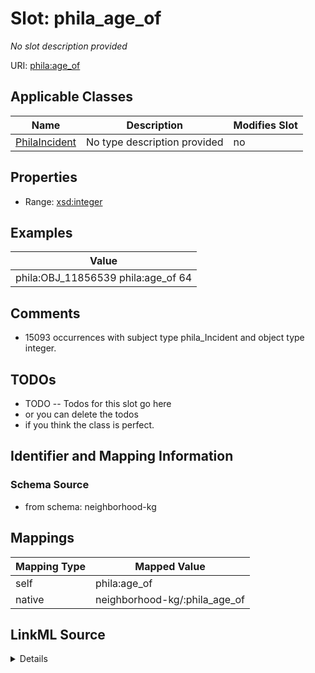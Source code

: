 

# Slot: phila_age_of


_No slot description provided_





URI: [phila:age_of](https://metadata.phila.gov/age_of)



<!-- no inheritance hierarchy -->





## Applicable Classes

| Name | Description | Modifies Slot |
| --- | --- | --- |
| [PhilaIncident](../classes/PhilaIncident.md) | No type description provided |  no  |







## Properties

* Range: [xsd:integer](xsd:integer)






## Examples

| Value |
| --- |
| phila:OBJ_11856539 phila:age_of 64 |

## Comments

* 15093 occurrences with subject type phila_Incident and object type integer.

## TODOs

* TODO -- Todos for this slot go here
* or you can delete the todos
* if you think the class is perfect.

## Identifier and Mapping Information







### Schema Source


* from schema: neighborhood-kg




## Mappings

| Mapping Type | Mapped Value |
| ---  | ---  |
| self | phila:age_of |
| native | neighborhood-kg/:phila_age_of |




## LinkML Source

<details>
```yaml
name: phila_age_of
description: No slot description provided
todos:
- TODO -- Todos for this slot go here
- or you can delete the todos
- if you think the class is perfect.
comments:
- 15093 occurrences with subject type phila_Incident and object type integer.
examples:
- value: phila:OBJ_11856539 phila:age_of 64
from_schema: neighborhood-kg
rank: 1000
slot_uri: phila:age_of
alias: phila_age_of
domain_of:
- phila_Incident
range: integer

```
</details>